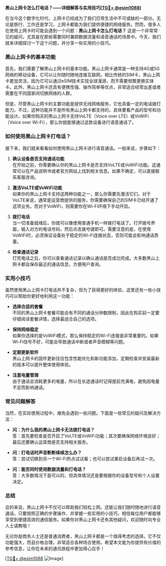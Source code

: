 **黑山上网卡怎么打电话？——详细解答与实用技巧[[TG💪+ @esim1088](https://t.me/s/esim1088)]**

在当今这个数字化时代，上网卡已经成为了我们日常生活中不可或缺的一部分。无论是旅行、工作还是学习，上网卡都能为我们提供便捷的网络服务。然而，很多人在使用上网卡时可能会遇到一个问题：**黑山上网卡怎么打电话？** 这是一个非常常见的疑问，尤其是在那些需要同时兼顾数据流量和语音通话的场景中。今天，我们就来详细探讨一下这个问题，并分享一些实用的小技巧。

### 黑山上网卡的基本功能

首先，我们需要了解黑山上网卡的基本功能。黑山上网卡通常是一种支持4G或5G网络的移动设备，它可以让你随时随地连接互联网。相比传统的SIM卡，黑山上网卡更加灵活，因为它可以通过eSIM技术实现全球漫游，而不需要频繁更换实体卡。此外，黑山上网卡还具有便携性强、操作简单等优点，非常适合经常出差或者需要在不同国家间切换网络的人群。

但是，尽管黑山上网卡的主要功能是提供无线网络服务，它也具备一定的电话拨打能力。不过，这种功能并不是所有黑山上网卡都支持的，具体要看产品的型号和功能设计。如果你购买的黑山上网卡支持VoLTE（Voice over LTE）或VoWiFi（Voice over Wi-Fi），那么你就能够通过这款设备进行语音通话了。

### 如何使用黑山上网卡打电话？

接下来，我们就来看看如何使用黑山上网卡进行语音通话。一般来说，步骤如下：

1. **确认设备是否支持通话功能**  
   在开始之前，你需要确认你的黑山上网卡是否支持VoLTE或VoWiFi功能。这通常可以在产品说明书或者官方网站上找到相关信息。如果不确定，可以直接联系客服咨询。

2. **激活VoLTE或VoWiFi功能**  
   如果你的黑山上网卡支持这两种功能之一，那么你需要先激活它们。对于VoLTE来说，通常是运营商提供的服务，你需要确保自己的SIM卡已经开通了这项业务。而对于VoWiFi，则需要你在Wi-Fi环境下手动开启。

3. **拨打电话**  
   当一切准备就绪后，你就可以像使用普通手机一样拨打电话了。打开拨号界面，输入对方的电话号码，然后点击拨号键即可。需要注意的是，在使用VoWiFi时，必须保证设备处于稳定的Wi-Fi连接状态，否则可能会影响通话质量。

4. **检查通话记录**  
   打完电话之后，你可以查看通话记录以确认通话是否成功完成。大多数黑山上网卡都会保存最近的通话信息，方便用户查询。

### 实用小技巧

虽然使用黑山上网卡打电话并不复杂，但为了获得更好的体验，这里还有一些小技巧可以帮助你更好地利用这一功能：

- **选择合适的套餐**  
  不同的黑山上网卡套餐可能会有不同的通话分钟数限制，因此在购买前一定要仔细阅读套餐详情，选择最适合自己的选项。

- **保持网络稳定**  
  如果你选择的是VoWiFi模式，那么保持稳定的Wi-Fi连接是非常重要的。如果Wi-Fi信号不好，可能会导致通话中断或者声音模糊等问题。

- **定期更新软件**  
  黑山上网卡的固件更新往往包含性能优化和新功能添加，定期检查并安装最新的版本可以提升整体使用体验。

- **注意电量管理**  
  由于通话会消耗更多的电量，所以在长途通话时记得提前充满电，避免因电量不足而影响通话。

### 常见问题解答

当然，在实际使用过程中，难免会遇到一些问题。下面是一些常见的疑问及解决方法：

- **问：为什么我的黑山上网卡无法拨打电话？**  
  答：首先要检查是否开启了VoLTE或VoWiFi功能；其次要确保网络环境良好；最后还要确认运营商是否支持相关服务。

- **问：打电话时声音断断续续怎么办？**  
  答：尝试切换到另一个Wi-Fi热点试试看；也可以尝试重启设备后再试一次。

- **问：能否同时使用数据流量和打电话？**  
  答：大多数情况下是可以的，但具体情况还是要根据你的设备型号和个人设置决定。

### 总结

总的来说，黑山上网卡不仅可以帮助我们轻松上网，还能让我们随时随地进行语音通话。只要按照正确的步骤操作，并掌握一些实用的小技巧，相信每位用户都能够享受到便捷高效的通信服务。如果你对黑山上网卡还有其他疑问，欢迎随时向专业人士请教哦！

无论你是商务人士还是普通消费者，黑山上网卡都是一个值得考虑的选择。它不仅功能强大，而且价格合理，非常适合各种场合使用。希望本文能为你提供有价值的参考信息，让你在未来的通讯旅程中更加得心应手！

[[TG💪+ @esim1088](https://t.me/s/esim1088) ![Image](https://i.postimg.cc/4NQfJmqS/Snipaste-2025-05-13-00-14-12.png)]